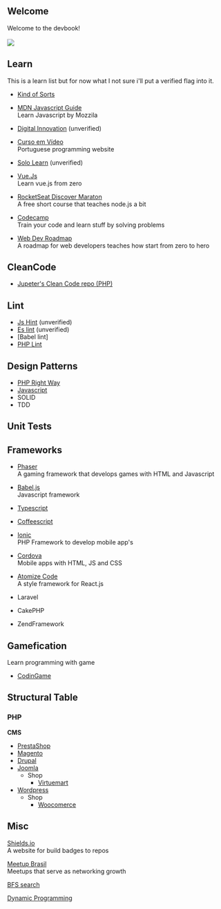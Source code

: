 <base target="_blank">

## Welcome 
Welcome to the devbook! <br/><br/>
<a href="https://github.com/hiagosilverio/web-devbook/blob/main/intro.md"><img src="https://img.shields.io/badge/About%20the%20devbook-333.svg"></a>

## Learn
This is a learn list but for now what I not sure i'll put a verified flag into it.

* <a href="https://www.devmedia.com.br/algoritmos-de-ordenacao-analise-e-comparacao/28261#:~:text=Os%20mais%20populares%20algoritmos%20de,Heap%20sort%20e%20Shell%20sort.">Kind of Sorts</a><br/>

* <a href="https://developer.mozilla.org/pt-BR/docs/Web/JavaScript/Guide/Introduction"> MDN Javascript Guide</a> <br/>
Learn Javascript by Mozzila

* <a href="https://digitalinnovation.one/sign-up">Digital Innovation</a> (unverified)
* <a href="https://cursoemvideo.com/" >Curso em Vídeo</a> <br/>
Portuguese programming website

* <a href="https://www.sololearn.com/" >Solo Learn</a> (unverified)
* <a href="https://vuejs.org/v2/guide/">Vue.Js</a> <br/>
Learn vue.js from zero

* [RocketSeat Discover Maraton](https://maratonadiscover.rocketseat.com.br/maratona/aula-01) <br/>
A free short course that teaches node.js a bit

* [Codecamp](https://www.freecodecamp.org/) <br/>
Train your code and learn stuff by solving problems

* [Web Dev Roadmap](https://github.com/kamranahmedse/developer-roadmap)<br/>
A roadmap for web developers teaches how start from zero to hero

## CleanCode
* [Jupeter's Clean Code repo (PHP)](https://github.com/jupeter/clean-code-php)

## Lint
* [Js Hint](https://jshint.com/install/) (unverified)
* [Es lint](https://eslint.org/docs/user-guide/getting-started) (unverified)
* [Babel lint]
* [PHP Lint](https://stackoverflow.com/questions/378959/how-can-i-perform-static-code-analysis-in-php)

## Design Patterns

* [PHP Right Way](http://br.phptherightway.com/pages/Design-Patterns.html)
* [Javascript](https://imasters.com.br/devsecops/design-patterns-com-javascript-typescript)
* SOLID
* TDD

## Unit Tests

## Frameworks
* [Phaser](http://phaser.io/) <br/>
A gaming framework that develops games with HTML and Javascript

* [Babel.js](https://babeljs.io/setup#installation) <br/>
Javascript framework

* [Typescript](https://www.typescriptlang.org/download) 

* [Coffeescript](https://coffeescript.org/)

* [Ionic](https://ionicframework.com/)  <br/>
PHP Framework to develop mobile app's  

* [Cordova](https://cordova.apache.org/) <br/>
Mobile apps with HTML, JS and CSS

* [Atomize Code](https://atomizecode.com/docs/react/setup) <br/>
A style framework for React.js

* Laravel

* CakePHP

* ZendFramework

## Gamefication
Learn programming with game

* [CodinGame](https://www.codingame.com/)

## Structural Table

### PHP

**CMS** 
* [PrestaShop](https://www.prestashop.com/pt)
* [Magento](https://magento.com/)
* [Drupal](https://www.drupal.org/)
* [Joomla](https://www.joomla.org/)
  * Shop
    * [Virtuemart](https://virtuemart.net/)
* [Wordpress](https://br.wordpress.org/) <br/>
  * Shop 
    * [Woocomerce](https://woocommerce.com/)

## Misc
[Shields.io](https://shields.io/) <br/>
A website for build badges to repos

[Meetup Brasil](https://www.meetup.com/pt-BR/)<br/>
Meetups that serve as networking growth

[BFS search](https://en.wikipedia.org/wiki/Breadth-first_search)<br/>

[Dynamic Programming](https://www.geeksforgeeks.org/dynamic-programming/)<br/>
